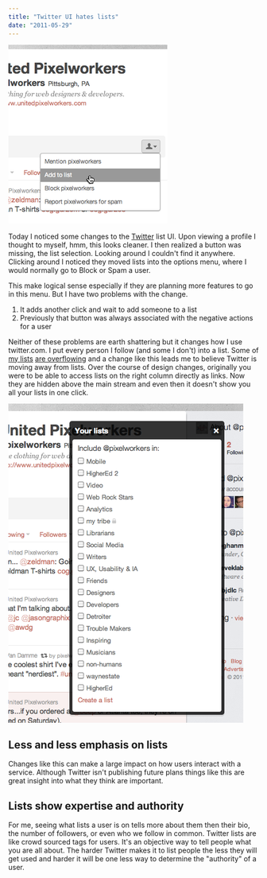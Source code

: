 ```yaml
---
title: "Twitter UI hates lists"
date: "2011-05-29"
---
```


[![](/images/twitter-list-button.png "twitter-list-button")](http://nickdenardis.com/wp-content/uploads/2011/05/twitter-list-button.png)

Today I noticed some changes to the [Twitter](http://twitter.com/) list UI. Upon viewing a profile I thought to myself, hmm, this looks cleaner. I then realized a button was missing, the list selection. Looking around I couldn't find it anywhere. Clicking around I noticed they moved lists into the options menu, where I would normally go to Block or Spam a user.

This make logical sense especially if they are planning more features to go in this menu. But I have two problems with the change.

1. It adds another click and wait to add someone to a list
2. Previously that button was always associated with the negative actions for a user

Neither of these problems are earth shattering but it changes how I use twitter.com. I put every person I follow (and some I don't) into a list. Some of [my lists](https://twitter.com/#!/nickdenardis/highered) [are overflowing](https://twitter.com/#!/nickdenardis/highered-2) and a change like this leads me to believe Twitter is moving away from lists. Over the course of design changes, originally you were to be able to access lists on the right column directly as links. Now they are hidden above the main stream and even then it doesn't show you all your lists in one click.

[![](/images/twitter-lists.png "twitter-lists")](http://nickdenardis.com/wp-content/uploads/2011/05/twitter-lists.png)

## Less and less emphasis on lists

Changes like this can make a large impact on how users interact with a service. Although Twitter isn't publishing future plans things like this are great insight into what they think are important.

## Lists show expertise and authority

For me, seeing what lists a user is on tells more about them then their bio, the number of followers, or even who we follow in common. Twitter lists are like crowd sourced tags for users. It's an objective way to tell people what you are all about. The harder Twitter makes it to list people the less they will get used and harder it will be one less way to determine the "authority" of a user.
